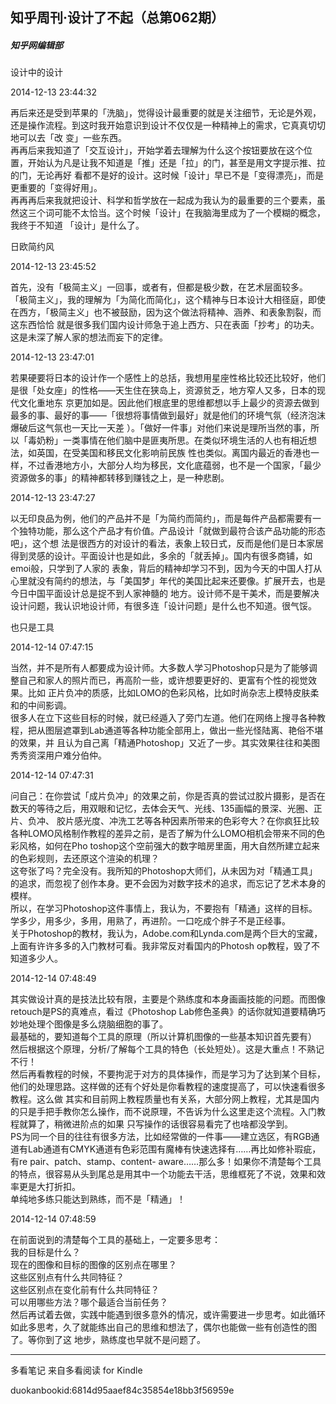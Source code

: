 ## 知乎周刊·设计了不起（总第062期）

##### 知乎网编辑部

  

  设计中的设计

  

2014-12-13 23:44:32

再后来还是受到苹果的「洗脑」，觉得设计最重要的就是关注细节，无论是外观，还是操作流程。到这时我开始意识到设计不仅仅是一种精神上的需求，它真真切切地可以去「改
变」一些东西。  
再再后来我知道了「交互设计」，开始学着去理解为什么这个按钮要放在这个位置，开始认为凡是让我不知道是「推」还是「拉」的门，甚至是用文字提示推、拉的门，无论再好
看都不是好的设计。这时候「设计」早已不是「变得漂亮」，而是更重要的「变得好用」。  
再再再后来我就把设计、科学和哲学放在一起成为我认为的最重要的三个要素，虽然这三个词可能不太恰当。这个时候「设计」在我脑海里成为了一个模糊的概念，我终于不知道
「设计」是什么了。

  

  日欧简约风

  

2014-12-13 23:45:52

首先，没有「极简主义」一回事，或者有，但都是极少数，在艺术层面较多。  
「极简主义」，我的理解为「为简化而简化」，这个精神与日本设计大相径庭，即使在西方，「极简主义」也不被鼓励，因为这个做法将精神、涵养、和表象割裂，而这东西恰恰
就是很多我们国内设计师急于追上西方、只在表面「抄考」的功夫。  
这是未深了解人家的想法而妄下的定律。

  

2014-12-13 23:47:01

若果硬要将日本的设计作一个感性上的总括，我想用星座性格比较还比较好，他们是很「处女座」的性格——天生住在狭岛上，资源贫乏，地方窄人又多，日本的现代文化重地东
京更加如是。因此他们根底里的思维都想以手上最少的资源去做到最多的事、最好的事——「很想将事情做到最好」就是他们的环境气氛（经济泡沫爆破后这气氛也一天比一天差
）。「做好一件事」对他们来说是理所当然的事，所以「毒奶粉」一类事情在他们脑中是匪夷所思。在类似环境生活的人也有相近想法，如英国，在受美国和移民文化影响前民族
性也类似。离国内最近的香港也一样，不过香港地方小，大部分人均为移民，文化底蕴弱，也不是一个国家，「最少资源做多的事」的精神都转移到赚钱之上，是一种悲剧。

  

2014-12-13 23:47:27

以无印良品为例，他们的产品并不是「为简约而简约」，而是每件产品都需要有一个独特功能，那么这个产品才有价值。产品设计「就做到最符合该产品功能的形态吧」，这个想
法是很西方的对设计的看法，表象上较日式，反而是他们是日本家居得到灵感的设计。平面设计也是如此，多余的「就丢掉」。国内有很多商铺，如emoi般，只学到了人家的
表象，背后的精神却学习不到，因为今天的中国人打从心里就没有简约的想法，与「美国梦」年代的美国比起来还要像。扩展开去，也是今日中国平面设计总是捉不到人家神髓的
地方。设计师不是干美术，而是要解决设计问题，我认识地设计师，有很多连「设计问题」是什么也不知道。很气馁。

  

  也只是工具

  

2014-12-14 07:47:15

当然，并不是所有人都要成为设计师。大多数人学习Photoshop只是为了能够调整自己和家人的照片而已，再高阶一些，或许想要更好的、更富有个性的视觉效果。比如
正片负冲的质感，比如LOMO的色彩风格，比如时尚杂志上模特皮肤柔和的中间影调。  
很多人在立下这些目标的时候，就已经遁入了旁门左道。他们在网络上搜寻各种教程，把从图层遮罩到Lab通道等各种功能全部用上，做出一些光怪陆离、艳俗不堪的效果，并
且认为自己离「精通Photoshop」又近了一步。其实效果往往和美图秀秀资深用户难分伯仲。

  

2014-12-14 07:47:31

问自己：在你尝试「成片负冲」的效果之前，你是否真的尝试过胶片摄影，是否在数天的等待之后，用双眼和记忆，去体会天气、光线、135画幅的景深、光圈、正片、负冲、
胶片感光度、冲洗工艺等各种因素所带来的色彩夸大？在你疯狂比较各种LOMO风格制作教程的差异之前，是否了解为什么LOMO相机会带来不同的色彩风格，如何在Pho
toshop这个空前强大的数字暗房里面，用大自然所建立起来的色彩规则，去还原这个渲染的机理？  
这夸张了吗？完全没有。我所知的Photoshop大师们，从未因为对「精通工具」的追求，而忽视了创作本身。更不会因为对数字技术的追求，而忘记了艺术本身的模样。  
所以，在学习Photoshop这件事情上，我认为，不要抱有「精通」这样的目标。学多少，用多少，多用，用熟了，再进阶。一口吃成个胖子不是正经事。  
关于Photoshop的教材，我认为，Adobe.com和Lynda.com是两个巨大的宝藏，上面有许许多多的入门教材可看。我非常反对看国内的Photosh
op教程，毁了不知道多少人。

  

2014-12-14 07:48:49

其实做设计真的是技法比较有限，主要是个熟练度和本身画画技能的问题。而图像retouch是PS的真难点，看过《Photoshop
Lab修色圣典》的话你就知道要精确巧妙地处理个图像是多么烧脑细胞的事了。  
最基础的，要知道每个工具的原理（所以计算机图像的一些基本知识首先要有）  
然后根据这个原理，分析/了解每个工具的特色（长处短处）。这是大重点！不熟记不行！  
然后再看教程的时候，不要拘泥于对方的具体操作，而是学习为了达到某个目标，他们的处理思路。这样做的还有个好处是你看教程的速度提高了，可以快速看很多教程。这么做
其实和目前网上教程质量也有关系，大部分网上教程，尤其是国内的只是手把手教你怎么操作，而不说原理，不告诉为什么这里走这个流程。入门教程就算了，稍微进阶点的如果
只写操作的话很容易看完了也啥都没学到。  
PS为同一个目的往往有很多方法，比如经常做的一件事——建立选区，有RGB通道有Lab通道有CMYK通道有色彩范围有魔棒有快速选择有……再比如修补瑕疵，有re
pair、patch、stamp、content-
aware……那么多！如果你不清楚每个工具的特点，很容易从头到尾总是用其中一个功能去干活，思维框死了不说，效果和效率更是大打折扣。  
单纯地多练只能达到熟练，而不是「精通」！

  

2014-12-14 07:48:59

在前面说到的清楚每个工具的基础上，一定要多思考：  
我的目标是什么？  
现在的图像和目标的图像的区别点在哪里？  
这些区别点有什么共同特征？  
这些区别点在变化前有什么共同特征？  
可以用哪些方法？哪个最适合当前任务？  
然后再试着去做，实践中能遇到很多意外的情况，或许需要进一步思考。如此循环如此多思考，久了就能练出自己的思维和想法了，偶尔也能做一些有创造性的图了。等你到了这
地步，熟练度也早就不是问题了。

* * *

多看笔记 来自多看阅读 for Kindle

duokanbookid:6814d95aaef84c35854e18bb3f56959e

